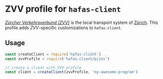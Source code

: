 # ZVV profile for `hafas-client`

[*Zürcher Verkehrsverbund (ZVV)*](https://en.wikipedia.org/wiki/Zürcher_Verkehrsverbund) is the local transport system of [Zürich](https://en.wikipedia.org/wiki/Zürich). This profile adds *ZVV*-specific customizations to `hafas-client`.

## Usage

```js
const createClient = require('hafas-client')
const zvvProfile = require('hafas-client/p/zvv')

// create a client with ZVV profile
const client = createClient(zvvProfile, 'my-awesome-program')
```
